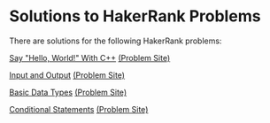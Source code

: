 # Solutions to HakerRank Problems
There are solutions for the following HakerRank problems:

[Say "Hello, World!" With C++](https://github.com/ziad-awad/competitive-programming/blob/main/hakerrank/hello_world.cpp)   [(Problem Site)](https://www.hackerrank.com/challenges/cpp-hello-world/problem)

[Input and Output](https://github.com/ziad-awad/competitive-programming/blob/main/hakerrank/inpout_output.cpp)   [(Problem Site)](https://www.hackerrank.com/challenges/cpp-input-and-output/problem)

[Basic Data Types](https://github.com/ziad-awad/competitive-programming/blob/main/hakerrank/basic_data_types.cpp)   [(Problem Site)](https://www.hackerrank.com/challenges/c-tutorial-basic-data-types/problem)

[Conditional Statements](https://github.com/ziad-awad/competitive-programming/blob/main/hakerrank/conditional_statements.cpp)   [(Problem Site)](https://www.hackerrank.com/challenges/c-tutorial-conditional-if-else/problem)

